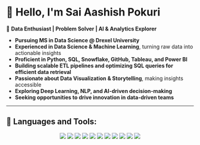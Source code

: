 # 👋 Hello, I'm Sai Aashish Pokuri  

🚀 **Data Enthusiast | Problem Solver | AI & Analytics Explorer**  

- **Pursuing MS in Data Science @ Drexel University**  
- **Experienced in Data Science & Machine Learning**, turning raw data into actionable insights  
- **Proficient in Python, SQL, Snowflake, GitHub, Tableau, and Power BI**  
- **Building scalable ETL pipelines and optimizing SQL queries for efficient data retrieval**  
- **Passionate about Data Visualization & Storytelling**, making insights accessible  
- **Exploring Deep Learning, NLP, and AI-driven decision-making**  
- **Seeking opportunities to drive innovation in data-driven teams**  

---
## **📌 Languages and Tools:**  
<p align="center">
  <img src="https://img.shields.io/badge/Python-3776AB?style=for-the-badge&logo=python&logoColor=white"/>
  <img src="https://img.shields.io/badge/R-276DC3?style=for-the-badge&logo=r&logoColor=white"/>
  <img src="https://img.shields.io/badge/NumPy-013243?style=for-the-badge&logo=numpy&logoColor=white"/>
  <img src="https://img.shields.io/badge/Pandas-150458?style=for-the-badge&logo=pandas&logoColor=white"/>
  <img src="https://img.shields.io/badge/Scikit_Learn-F7931E?style=for-the-badge&logo=scikit-learn&logoColor=white"/>
  <img src="https://img.shields.io/badge/Matplotlib-008080?style=for-the-badge&logo=plotly&logoColor=white"/>
  <img src="https://img.shields.io/badge/MySQL-4479A1?style=for-the-badge&logo=mysql&logoColor=white"/>
  <img src="https://img.shields.io/badge/Tableau-E97627?style=for-the-badge&logo=tableau&logoColor=white"/>
  <img src="https://img.shields.io/badge/Snowflake-29B5E8?style=for-the-badge&logo=snowflake&logoColor=white"/>
  <img src="https://img.shields.io/badge/PostgreSQL-336791?style=for-the-badge&logo=postgresql&logoColor=white"/>
  <img src="https://img.shields.io/badge/GitHub-181717?style=for-the-badge&logo=github&logoColor=white"/>
</p>



